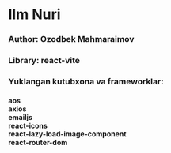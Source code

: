<h1>Ilm Nuri</h1>
<h3>Author: Ozodbek Mahmaraimov</h3>
<h3>Library: react-vite</h3>
<h3>Yuklangan kutubxona va frameworklar:</h3>
<h4>aos <br /> axios <br /> emailjs <br /> react-icons <br /> react-lazy-load-image-component <br /> react-router-dom</h4>